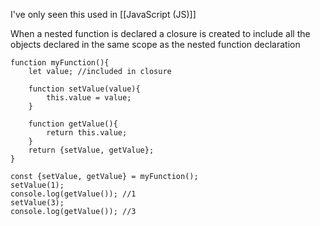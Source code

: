 I've only seen this used in [[JavaScript (JS)]]

When a nested function is declared a closure is created to include all the objects declared in the same scope as the nested function declaration
```
function myFunction(){
	let value; //included in closure

	function setValue(value){
		this.value = value;
	}

	function getValue(){
		return this.value;
	}
	return {setValue, getValue};
}

const {setValue, getValue} = myFunction();
setValue(1);
console.log(getValue()); //1
setValue(3);
console.log(getValue()); //3

```